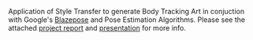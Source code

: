 Application of Style Transfer to generate Body Tracking Art in conjuction with Google's [Blazepose](https://ai.googleblog.com/2020/08/on-device-real-time-body-pose-tracking.html) and Pose Estimation Algorithms.
Please see the attached [project report](https://drive.google.com/file/d/1ZrgeEEv8yku9qrl9KZrNX43trK3w6BYw/view?usp=sharing) and [presentation](https://docs.google.com/presentation/d/1s-9NVitP0o-srFs201UWLNDkG1wpoRNYMrwyoTxKhVc/edit?usp=sharing) for more info.

